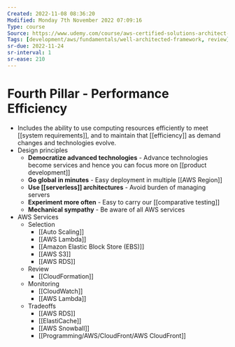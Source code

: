 ```yaml
---
Created: 2022-11-08 08:36:20
Modified: Monday 7th November 2022 07:09:16
Type: course
Source: https://www.udemy.com/course/aws-certified-solutions-architect-associate-saa-c01/?xref=E0Aed11STH4LPUQvCz0GJFABTmM=
Tags: [development/aws/fundamentals/well-architected-framework, review]
sr-due: 2022-11-24
sr-interval: 1
sr-ease: 210
---
```


# Fourth Pillar - Performance Efficiency

- Includes the ability to use computing resources efficiently to meet [[system requirements]], and to maintain that [[efficiency]] as demand changes and technologies evolve.
- Design principles
    - **Democratize advanced technologies** - Advance technologies become services and hence you can focus more on [[product development]]
    - **Go global in minutes** - Easy deployment in multiple [[AWS Region]]
    - **Use [[serverless]] architectures** - Avoid burden of managing servers
    - **Experiment more often** - Easy to carry our [[comparative testing]]
    - **Mechanical sympathy** - Be aware of all AWS services
- AWS Services
    - Selection
        - [[Auto Scaling]]
        - [[AWS Lambda]]
        - [[Amazon Elastic Block Store (EBS)]]
        - [[AWS S3]]
        - [[AWS RDS]]
    - Review
        - [[CloudFormation]]
    - Monitoring
        - [[CloudWatch]]
        - [[AWS Lambda]]
    - Tradeoffs
        - [[AWS RDS]]
        - [[ElastiCache]]
        - [[AWS Snowball]]
        - [[Programming/AWS/CloudFront/AWS CloudFront]]